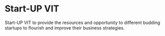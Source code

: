 # Start-UP VIT

Start-UP VIT to provide the resources and opportunity to different budding startups to flourish and improve their business strategies.
